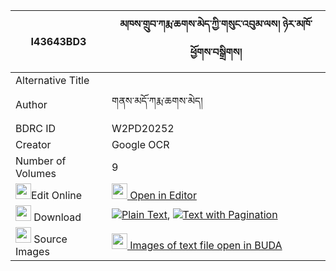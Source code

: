 |I43643BD3|མཁས་གྲུབ་ཀརྨ་ཆགས་མེད་ཀྱི་གསུང་འབུམ་ལས། ཉེར་མཁོ་ཕྱོགས་བསྒྲིགས། 
| --- | --- 
|Alternative Title |
|Author| གནས་མདོ་ཀརྨ་ཆགས་མེད།
|BDRC ID | W2PD20252
|Creator | Google OCR
|Number of Volumes| 9
|<img width="25" src="https://img.icons8.com/color/25/000000/edit-property.png">Edit Online| [<img width="25" src="https://avatars.githubusercontent.com/u/45091458?s=200&v=4"> Open in Editor](http://editor.openpecha.org/I43643BD3)
|<img width="25" src="https://img.icons8.com/fluent/48/000000/download-2.png"/>  Download | [![](https://img.icons8.com/color/20/000000/txt.png)Plain Text](https://github.com/Openpecha/I43643BD3/releases/download/v2/khedrub_karma_chak_me_kyi_sung_plain_I43643BD3.zip), [![](https://img.icons8.com/color/20/000000/txt.png)Text with Pagination](https://github.com/Openpecha/I43643BD3/releases/download/v2/khedrub_karma_chak_me_kyi_sung_pages_I43643BD3.zip)
|<img width="25" src="https://img.icons8.com/plasticine/100/000000/pictures-folder.png"/>  Source Images | [<img width="25" src="https://library.bdrc.io/icons/BUDA-small.svg"> Images of text file open in BUDA](https://library.bdrc.io/show/bdr:W2PD20252)